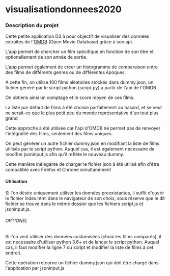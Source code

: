 # visualisationdonnees2020
<h3>Description du projet</h3>


<p>Cette petite application D3 à pour objectif de visualiser des données extraites de l'<a href="https://www.omdbapi.com/">OMDB</a> (Open Movie Database) grâce à son api.</p>
<p>L'app permet de chercher un film spécifique en fonction de son titre et optionellement de son année de sortie.</p>

<p>L'app permet également de créer un histogramme de comparaison entre des films de différents genres ou de différentes époques.</p>
<p>A cette fin, on utilise 100 films aléatoires stockés dans dummy.json, un fichier généré par le script python (script.py) a partir de l'api de l'OMDB.</p>

<p>On obtiens ainsi un comptage et le score moyen de ces films.</p>
<p>La liste par défaut de films à été choisie parfaitement au hasard, et se veut ne serait-ce que le plus petit peu du monde représentative d'un tout plus grand</p>
<p> Cette approche à été utilisée car l'api d'OMDB ne permet pas de renvoyer l'intégralité des films, seulement des films uniques.</p>

<p>On peut générer un autre fichier dummy.json en modifiant la liste de films utilisés par le script python. Auquel cas, il est également necessaire de modifier jsoninput.js afin qu'il reflète le nouveau dummy.</p>
<p> Cette manière inélégante de charger le fichier json à été utilisé afin d'être compatible avec Firefox et Chrome simultanément </p>

<h4>Utilisation</h4>

<p>Si l'on désire uniquement utiliser les données preexistantes, il suffit d'ouvrir le fichier index.html dans le navigateur de son choix, sous réserve que le dit fichier se trouve dans le même dossier que les fichiers script.js et jsoninput.js.</p>

<h6>OPTIONEL</h6>
<p>Si l'on veut utiliser des données customisées (choix les films comparés), il est necessaire d'utiliser python 3.6+ et de lancer le script python. Auquel cas, il faut modifier la ligne 7 du script et modifier la liste de films à cet endroit.</p>
<p>Cette opération retourne un fichier dummy.json qui doit être chargé dans l'application par jsoninput.js</p>
